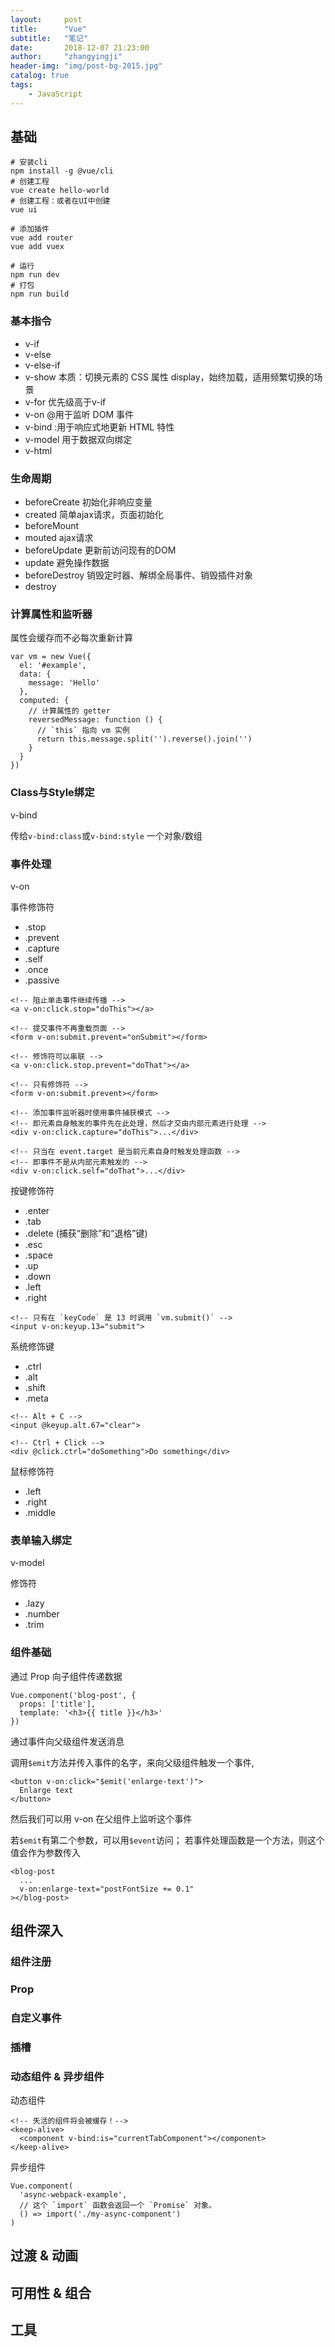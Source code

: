 ```yaml
---
layout:     post
title:      "Vue"
subtitle:   "笔记"
date:       2018-12-07 21:23:00
author:     "zhangyingji"
header-img: "img/post-bg-2015.jpg"
catalog: true
tags:
    - JavaScript
---
```


## 基础

```
# 安装cli
npm install -g @vue/cli
# 创建工程
vue create hello-world
# 创建工程：或者在UI中创建
vue ui

# 添加插件
vue add router
vue add vuex

# 运行
npm run dev
# 打包
npm run build
```

### 基本指令

- v-if 
- v-else
- v-else-if
- v-show 本质：切换元素的 CSS 属性 display，始终加载，适用频繁切换的场景
- v-for 优先级高于v-if
- v-on @用于监听 DOM 事件
- v-bind :用于响应式地更新 HTML 特性
- v-model 用于数据双向绑定
- v-html


### 生命周期

- beforeCreate 初始化非响应变量
- created 简单ajax请求，页面初始化
- beforeMount
- mouted ajax请求
- beforeUpdate 更新前访问现有的DOM
- update 避免操作数据
- beforeDestroy 销毁定时器、解绑全局事件、销毁插件对象
- destroy

### 计算属性和监听器

属性会缓存而不必每次重新计算

```
var vm = new Vue({
  el: '#example',
  data: {
    message: 'Hello'
  },
  computed: {
    // 计算属性的 getter
    reversedMessage: function () {
      // `this` 指向 vm 实例
      return this.message.split('').reverse().join('')
    }
  }
})
```

### Class与Style绑定

v-bind

传给`v-bind:class`或`v-bind:style` 一个对象/数组

### 事件处理

v-on

事件修饰符
- .stop
- .prevent
- .capture
- .self
- .once
- .passive

```
<!-- 阻止单击事件继续传播 -->
<a v-on:click.stop="doThis"></a>

<!-- 提交事件不再重载页面 -->
<form v-on:submit.prevent="onSubmit"></form>

<!-- 修饰符可以串联 -->
<a v-on:click.stop.prevent="doThat"></a>

<!-- 只有修饰符 -->
<form v-on:submit.prevent></form>

<!-- 添加事件监听器时使用事件捕获模式 -->
<!-- 即元素自身触发的事件先在此处理，然后才交由内部元素进行处理 -->
<div v-on:click.capture="doThis">...</div>

<!-- 只当在 event.target 是当前元素自身时触发处理函数 -->
<!-- 即事件不是从内部元素触发的 -->
<div v-on:click.self="doThat">...</div>
```

按键修饰符
- .enter
- .tab
- .delete (捕获“删除”和“退格”键)
- .esc
- .space
- .up
- .down
- .left
- .right

```
<!-- 只有在 `keyCode` 是 13 时调用 `vm.submit()` -->
<input v-on:keyup.13="submit">
```

系统修饰键
- .ctrl
- .alt
- .shift
- .meta

```
<!-- Alt + C -->
<input @keyup.alt.67="clear">

<!-- Ctrl + Click -->
<div @click.ctrl="doSomething">Do something</div>
```

鼠标修饰符
- .left
- .right
- .middle

### 表单输入绑定

v-model

修饰符
- .lazy
- .number
- .trim

### 组件基础

通过 Prop 向子组件传递数据

```
Vue.component('blog-post', {
  props: ['title'],
  template: '<h3>{{ title }}</h3>'
})
```

通过事件向父级组件发送消息

调用`$emit`方法并传入事件的名字，来向父级组件触发一个事件,

```
<button v-on:click="$emit('enlarge-text')">
  Enlarge text
</button>
```

然后我们可以用 v-on 在父组件上监听这个事件

若`$emit`有第二个参数，可以用`$event`访问；
若事件处理函数是一个方法，则这个值会作为参数传入

```
<blog-post
  ...
  v-on:enlarge-text="postFontSize += 0.1"
></blog-post>
```

## 组件深入

### 组件注册
### Prop
### 自定义事件
### 插槽

### 动态组件 & 异步组件

动态组件

```
<!-- 失活的组件将会被缓存！-->
<keep-alive>
  <component v-bind:is="currentTabComponent"></component>
</keep-alive>
```

异步组件

```
Vue.component(
  'async-webpack-example',
  // 这个 `import` 函数会返回一个 `Promise` 对象。
  () => import('./my-async-component')
)
```

## 过渡 & 动画
## 可用性 & 组合
## 工具




